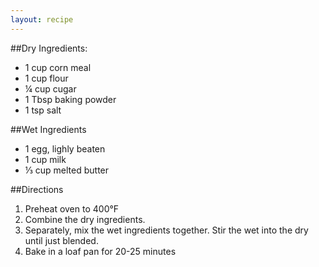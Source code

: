 ```yaml
---
layout: recipe
---
```


##Dry Ingredients: 
- 1 cup corn meal
- 1 cup flour
- &frac14; cup cugar
- 1 Tbsp baking powder
- 1 tsp salt

##Wet Ingredients
- 1 egg, lighly beaten
- 1 cup milk
- &#8531; cup melted butter
	
##Directions
1. Preheat oven to 400&#176;F
2. Combine the dry ingredients.
3. Separately, mix the wet ingredients together. Stir the wet into the dry until just blended.
4. Bake in a loaf pan for 20-25 minutes
